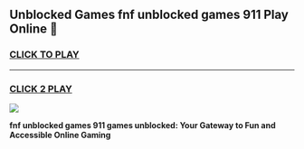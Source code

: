
## Unblocked Games fnf unblocked games 911 Play Online 👋
<h3>
<a href="https://news.freeplayer.one?title=fnf_unblocked_games_911&ref=17F">CLICK TO PLAY</a></h3>
<hr>

<h3>
<a href="https://news.freeplayer.one?title=fnf_unblocked_games_911&ref=17F">CLICK 2 PLAY</a>
  
</h3>

<a href="https://news.freeplayer.one?title=fnf_unblocked_games_911&ref=17F/"><img src="https://clearcache.store/games.png"></a>


**fnf unblocked games 911 games unblocked: Your Gateway to Fun and Accessible Online Gaming**
